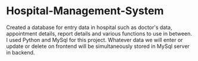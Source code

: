 # Hospital-Management-System
Created a database for entry data in hospital such as doctor's data, appointment details, report details and various functions to use in between. I used Python and MySql for this project. Whatever data we will enter or update or delete on frontend will be  simultaneously stored in MySql server in backend. 
